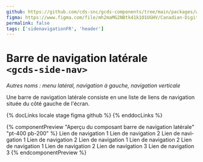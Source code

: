 ```yaml
---
github: https://github.com/cds-snc/gcds-components/tree/main/packages/web/src/components/gcds-side-nav
figma: https://www.figma.com/file/mh2maMG2NBtk41k1O1UGHV/Canadian-Digital-Service%E2%80%A8---GC-Design-System?type=design&node-id=5633-11428&mode=design&t=4ltBpy3FPMc9pXcL-0
permalink: false
tags: ['sidenavigationFR', 'header']
---
```


# Barre de navigation latérale <br>`<gcds-side-nav>`

_Autres noms : menu latéral, navigation à gauche, navigation verticale_

Une barre de navigation latérale consiste en une liste de liens de navigation située du côté gauche de l'écran.

{% docLinks locale stage figma github %}
{% enddocLinks %}

{% componentPreview "Aperçu du composant barre de navigation latérale" "pt-400 pb-200" %}
<gcds-side-nav label="Aperçu du composant barre de navigation latérale" lang="fr">
  <gcds-nav-link href="#">Lien de navigation 1</gcds-nav-link>
  <gcds-nav-link href="#">Lien de navigation 2</gcds-nav-link>
  <gcds-nav-group menu-label="Libellé du groupe de navigation" open-trigger="Libellé du groupe de navigation">
    <gcds-nav-group menu-label="Libellé du groupe de navigation" open-trigger="Libellé du groupe de navigation">
      <gcds-nav-link href="#">Lien de navigation 1</gcds-nav-link>
      <gcds-nav-link href="#">Lien de navigation 2</gcds-nav-link>
    </gcds-nav-group>
    <gcds-nav-group menu-label="Libellé du groupe de navigation" open-trigger="Libellé du groupe de navigation">
      <gcds-nav-link href="#">Lien de navigation 1</gcds-nav-link>
      <gcds-nav-link href="#">Lien de navigation 2</gcds-nav-link>
    </gcds-nav-group>
    <gcds-nav-group menu-label="Libellé du groupe de navigation" open-trigger="Libellé du groupe de navigation">
      <gcds-nav-link href="#">Lien de navigation 1</gcds-nav-link>
      <gcds-nav-link href="#">Lien de navigation 2</gcds-nav-link>
      <gcds-nav-link href="#">Lien de navigation 3</gcds-nav-link>
    </gcds-nav-group>
  </gcds-nav-group>
  <gcds-nav-link href="#">Lien de navigation 3</gcds-nav-link>
</gcds-side-nav>
{% endcomponentPreview %}

